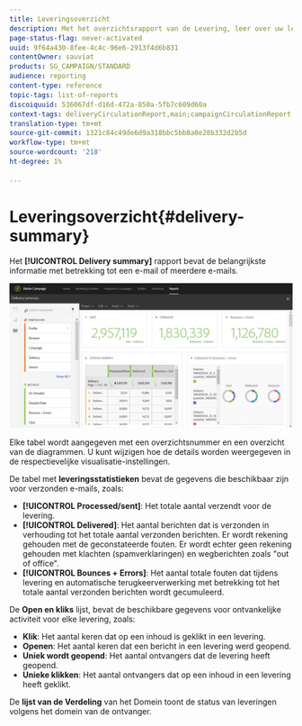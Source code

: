```yaml
---
title: Leveringsoverzicht
description: Met het overzichtsrapport van de Levering, leer over uw leveringsstatistieken, zoals aantal verzendt, stuitert en opent.
page-status-flag: never-activated
uuid: 9f64a430-8fee-4c4c-96e6-2913f4d6b831
contentOwner: sauviat
products: SG_CAMPAIGN/STANDARD
audience: reporting
content-type: reference
topic-tags: list-of-reports
discoiquuid: 536067df-d16d-472a-850a-5fb7c609d60a
context-tags: deliveryCirculationReport,main;campaignCirculationReport,main;programCirculationReport,main
translation-type: tm+mt
source-git-commit: 1321c84c49de6d9a318bbc5bb8a0e28b332d2b5d
workflow-type: tm+mt
source-wordcount: '218'
ht-degree: 1%

---
```



# Leveringsoverzicht{#delivery-summary}

Het **[!UICONTROL Delivery summary]** rapport bevat de belangrijkste informatie met betrekking tot een e-mail of meerdere e-mails.

![](assets/campaign_reports_1.png)

Elke tabel wordt aangegeven met een overzichtsnummer en een overzicht van de diagrammen. U kunt wijzigen hoe de details worden weergegeven in de respectievelijke visualisatie-instellingen.

De tabel met **leveringsstatistieken** bevat de gegevens die beschikbaar zijn voor verzonden e-mails, zoals:

* **[!UICONTROL Processed/sent]**: Het totale aantal verzendt voor de levering.
* **[!UICONTROL Delivered]**: Het aantal berichten dat is verzonden in verhouding tot het totale aantal verzonden berichten. Er wordt rekening gehouden met de geconstateerde fouten. Er wordt echter geen rekening gehouden met klachten (spamverklaringen) en wegberichten zoals &quot;out of office&quot;.
* **[!UICONTROL Bounces + Errors]**: Het aantal totale fouten dat tijdens levering en automatische terugkeerverwerking met betrekking tot het totale aantal verzonden berichten wordt gecumuleerd.

De **Open en kliks** lijst, bevat de beschikbare gegevens voor ontvankelijke activiteit voor elke levering, zoals:

* **Klik**: Het aantal keren dat op een inhoud is geklikt in een levering.
* **Openen**: Het aantal keren dat een bericht in een levering werd geopend.
* **Uniek wordt geopend**: Het aantal ontvangers dat de levering heeft geopend.
* **Unieke klikken**: Het aantal ontvangers dat op een inhoud in een levering heeft geklikt.

De **lijst van de Verdeling** van het Domein toont de status van leveringen volgens het domein van de ontvanger.
